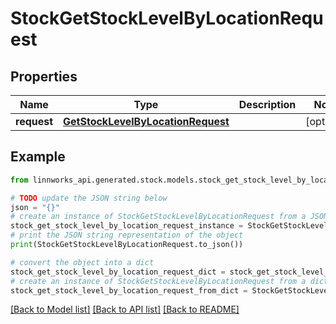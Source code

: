 # StockGetStockLevelByLocationRequest


## Properties

Name | Type | Description | Notes
------------ | ------------- | ------------- | -------------
**request** | [**GetStockLevelByLocationRequest**](GetStockLevelByLocationRequest.md) |  | [optional] 

## Example

```python
from linnworks_api.generated.stock.models.stock_get_stock_level_by_location_request import StockGetStockLevelByLocationRequest

# TODO update the JSON string below
json = "{}"
# create an instance of StockGetStockLevelByLocationRequest from a JSON string
stock_get_stock_level_by_location_request_instance = StockGetStockLevelByLocationRequest.from_json(json)
# print the JSON string representation of the object
print(StockGetStockLevelByLocationRequest.to_json())

# convert the object into a dict
stock_get_stock_level_by_location_request_dict = stock_get_stock_level_by_location_request_instance.to_dict()
# create an instance of StockGetStockLevelByLocationRequest from a dict
stock_get_stock_level_by_location_request_from_dict = StockGetStockLevelByLocationRequest.from_dict(stock_get_stock_level_by_location_request_dict)
```
[[Back to Model list]](../README.md#documentation-for-models) [[Back to API list]](../README.md#documentation-for-api-endpoints) [[Back to README]](../README.md)


